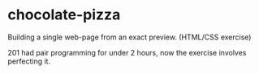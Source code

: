 # chocolate-pizza
Building a single web-page from an exact preview. (HTML/CSS exercise)

201 had pair programming for under 2 hours, now the exercise involves perfecting it.